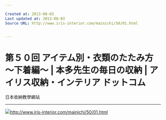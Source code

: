 ```yaml
---

Created at: 2013-08-03
Last updated at: 2013-08-03
Source URL: http://www.iris-interior.com/mainichi/50/01.html


---
```


# 第５０回 アイテム別・衣類のたたみ方～下着編～ | 本多先生の毎日の収納 | アイリス収納・インテリア ドットコム


日本收納教學網站

* * *

![](http://www.iris-interior.com/favicon.ico)<http://www.iris-interior.com/mainichi/50/01.html>

